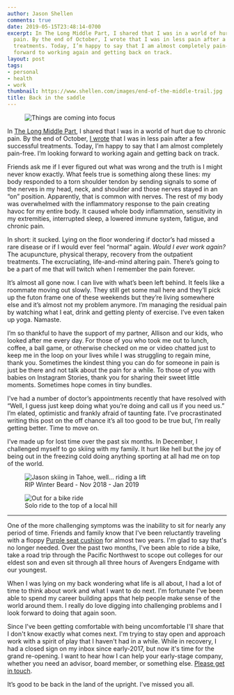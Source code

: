 ```yaml
---
author: Jason Shellen
comments: true
date: 2019-05-15T23:48:14-0700
excerpt: In The Long Middle Part, I shared that I was in a world of hurt due to chronic
  pain. By the end of October, I wrote that I was in less pain after a few successful
  treatments. Today, I’m happy to say that I am almost completely pain-free. I’m looking
  forward to working again and getting back on track.
layout: post
tags:
- personal
- health
- work
thumbnail: https://www.shellen.com/images/end-of-the-middle-trail.jpg
title: Back in the saddle
---
```


<figure>
  <Image
    src="https://www.shellen.com/images/end-of-the-middle-trail.jpg" 
    alt="Things are coming into focus" 
    />
</figure>

In [The Long Middle Part](/the-long-middle-part "The Long Middle Part"), I shared that I was in a world of hurt due to chronic pain. By the end of October, [I wrote](/fall-update "Fall Update") that I was in less pain after a few successful treatments. Today, I’m happy to say that I am almost completely pain-free. I’m looking forward to working again and getting back on track.

Friends ask me if I ever figured out what was wrong and the truth is I might never know exactly. What feels true is something along these lines: my body responded to a torn shoulder tendon by sending signals to some of the nerves in my head, neck, and shoulder and those nerves stayed in an “on” position. Apparently, that is common with nerves. The rest of my body was overwhelmed with the inflammatory response to the pain creating havoc for my entire body. It caused whole body inflammation, sensitivity in my extremities, interrupted sleep, a lowered immune system, fatigue, and chronic pain.

In short: it sucked. Lying on the floor wondering if doctor’s had missed a rare disease or if I would ever feel “normal” again. _Would I ever work again?_ The acupuncture, physical therapy, recovery from the outpatient treatments. The excruciating, life-and-mind altering pain. There’s going to be a part of me that will twitch when I remember the pain forever.

It’s almost all gone now. I can live with what’s been left behind. It feels like a roommate moving out slowly. They still get some mail here and they’ll pick up the futon frame one of these weekends but they’re living somewhere else and it’s almost not my problem anymore. I’m managing the residual pain by watching what I eat, drink and getting plenty of exercise. I’ve even taken up yoga. Namaste.

I’m so thankful to have the support of my partner, Allison and our kids, who looked after me every day. For those of you who took me out to lunch, coffee, a ball game, or otherwise checked on me or video chatted just to keep me in the loop on your lives while I was struggling to regain mine, thank you. Sometimes the kindest thing you can do for someone in pain is just be there and not talk about the pain for a while. To those of you with babies on Instagram Stories, thank you for sharing their sweet little moments. Sometimes hope comes in tiny bundles.

I’ve had a number of doctor’s appointments recently that have resolved with “Well, I guess just keep doing what you’re doing and call us if you need us.” I’m elated, optimistic and frankly afraid of taunting fate. I’ve procrastinated writing this post on the off chance it’s all too good to be true but, I’m really getting better. Time to move on.

I’ve made up for lost time over the past six months. In December, I challenged myself to go skiing with my family. It hurt like hell but the joy of being out in the freezing cold doing anything sporting at all had me on top of the world.

<figure>
    <img src="https://www.shellen.com/images/jason-with-beard-2018-sm.jpg"
         alt="Jason skiing in Tahoe, well... riding a lift">
    <figcaption>RIP Winter Beard - Nov 2018 - Jan 2019</figcaption>
</figure>

<figure>
    <img src="https://www.shellen.com/images/bike-ride.png"
         alt="Out for a bike ride">
    <figcaption>Solo ride to the top of a local hill</figcaption>
</figure>

---

One of the more challenging symptoms was the inability to sit for nearly any period of time. Friends and family know that I've been reluctantly traveling with a floppy [Purple seat cushion](https://amzn.to/2E0HBy2) for almost two years. I'm glad to say that's no longer needed. Over the past two months, I've been able to ride a bike, take a road trip through the Pacific Northwest to scope out colleges for our eldest son and even sit through all three hours of Avengers Endgame with our youngest.

When I was lying on my back wondering what life is all about, I had a lot of time to think about work and what I want to do next. I'm fortunate I've been able to spend my career building apps that help people make sense of the world around them. I really do love digging into challenging problems and I look forward to doing that again soon.

Since I've been getting comfortable with being uncomfortable I'll share that I don't know exactly what comes next. I'm trying to stay open and approach work with a spirit of play that I haven't had in a while. While in recovery, I had a closed sign on my inbox since early-2017, but now it's time for the grand re-opening. I want to hear how I can help your early-stage company, whether you need an advisor, board member, or something else. [Please get in touch](mailto:shellen@gmail.com?subject=I%20read%20your%20post,%20we%20should%20talk!).

It’s good to be back in the land of the upright. I’ve missed you all.
